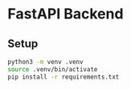 # FastAPI Backend

## Setup

```bash
python3 -m venv .venv
source .venv/bin/activate
pip install -r requirements.txt

